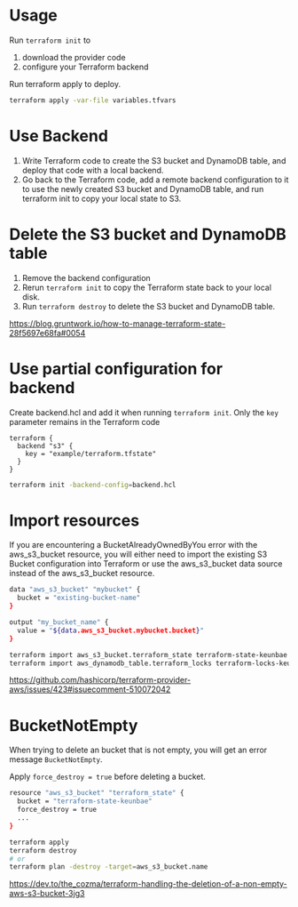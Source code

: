 # Usage

Run `terraform init` to

1. download the provider code
1. configure your Terraform backend

Run terraform apply to deploy.

```sh
terraform apply -var-file variables.tfvars
```

# Use Backend

1. Write Terraform code to create the S3 bucket and DynamoDB table, and deploy that code with a local backend.
1. Go back to the Terraform code, add a remote backend configuration to it to use the newly created S3 bucket and DynamoDB table, and run terraform init to copy your local state to S3.

# Delete the S3 bucket and DynamoDB table

1. Remove the backend configuration
1. Rerun `terraform init` to copy the Terraform state back to your local disk.
1. Run `terraform destroy` to delete the S3 bucket and DynamoDB table.

https://blog.gruntwork.io/how-to-manage-terraform-state-28f5697e68fa#0054

# Use partial configuration for backend

Create backend.hcl and add it when running `terraform init`. Only the `key` parameter remains in the Terraform code

```
terraform {
  backend "s3" {
    key = "example/terraform.tfstate"
  }
}
```

```sh
terraform init -backend-config=backend.hcl
```

# Import resources

If you are encountering a BucketAlreadyOwnedByYou error with the aws_s3_bucket resource, you will either need to import the existing S3 Bucket configuration into Terraform or use the aws_s3_bucket data source instead of the aws_s3_bucket resource.

```sh
data "aws_s3_bucket" "mybucket" {
  bucket = "existing-bucket-name"
}

output "my_bucket_name" {
  value = "${data.aws_s3_bucket.mybucket.bucket}"
}
```

```sh
terraform import aws_s3_bucket.terraform_state terraform-state-keunbae
terraform import aws_dynamodb_table.terraform_locks terraform-locks-keunbae
```

https://github.com/hashicorp/terraform-provider-aws/issues/423#issuecomment-510072042

# BucketNotEmpty

When trying to delete an bucket that is not empty, you will get an error message `BucketNotEmpty`.

Apply `force_destroy = true` before deleting a bucket.

```sh
resource "aws_s3_bucket" "terraform_state" {
  bucket = "terraform-state-keunbae"
  force_destroy = true
  ...
}
```

```sh
terraform apply
terraform destroy
# or
terraform plan -destroy -target=aws_s3_bucket.name
```

https://dev.to/the_cozma/terraform-handling-the-deletion-of-a-non-empty-aws-s3-bucket-3jg3
